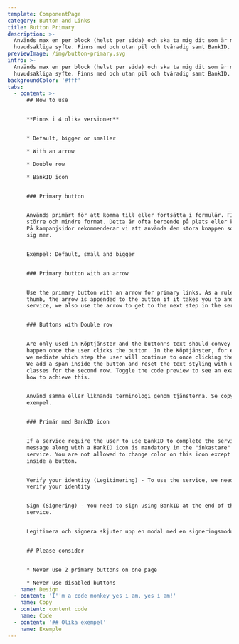 ```yaml
---
template: ComponentPage
category: Button and Links
title: Button Primary
description: >-
  Används max en per block (helst per sida) och ska ta mig dit som är mitt
  huvudsakliga syfte. Finns med och utan pil och tvåradig samt BankID.
previewImage: /img/button-primary.svg
intro: >-
  Används max en per block (helst per sida) och ska ta mig dit som är mitt
  huvudsakliga syfte. Finns med och utan pil och tvåradig samt BankID.
backgroundColor: '#fff'
tabs:
  - content: >-
      ## How to use


      **Finns i 4 olika versioner**


      * Default, bigger or smaller

      * With an arrow

      * Double row

      * BankID icon


      ### Primary button


      Används primärt för att komma till eller fortsätta i formulär. FInns i ett
      större och mindre format. Detta är ofta beroende på plats eller kontext.
      På kampanjsidor rekommenderar vi att använda den stora knappen som tar för
      sig mer.


      Exempel: Default, small and bigger


      ### Primary button with an arrow


      Use the primary button with an arrow for primary links. As a rule of
      thumb, the arrow is appended to the button if it takes you to another
      service, we also use the arrow to get to the next step in the service.


      ### Buttons with Double row


      Are only used in Köptjänster and the button's text should convey what will
      happen once the user clicks the button. In the Köptjänster, for example,
      we mediate which step the user will continue to once clicking the button.
      We add a span inside the button and reset the text styling with utility
      classes for the second row. Toggle the code preview to see an example on
      how to achieve this.


      Använd samma eller liknande terminologi genom tjänsterna. Se copy för
      exempel.


      ### Primär med BankID icon


      If a service require the user to use BankID to complete the service, a
      message along with a BankID icon is mandatory in the "inkastare" to that
      service. You are not allowed to change color on this icon except to white
      inside a button.


      Verify your identity (Legitimering) - To use the service, we need to
      verify your identity


      Sign (Signering) - You need to sign using BankID at the end of the
      service.


      Legitimera och signera skjuter upp en modal med en signeringsmodul.


      ## Please consider


      * Never use 2 primary buttons on one page

      * Never use disabled buttons
    name: Design
  - content: 'I''m a code monkey yes i am, yes i am!'
    name: Copy
  - content: content code
    name: Code
  - content: '## Olika exempel'
    name: Exemple
---
```


